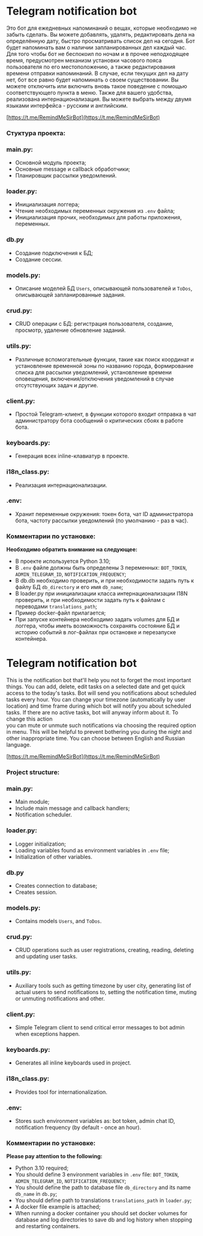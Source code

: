 # Telegram notification bot
Это бот для ежедневных напоминаний о вещах, которые необходимо не забыть сделать. 
Вы можете добавлять, удалять, редактировать дела на определённую дату, быстро просматривать список дел на сегодня. 
Бот будет напоминать вам о наличии запланированных дел каждый час. Для того чтобы бот не беспокоил по ночам и в 
прочее неподходящее время, предусмотрен механизм установки часового пояса пользователя по его местоположению, 
а также редактирования времени отправки напоминаний. 
В случае, если текущих дел на дату нет, бот все равно будет напоминать о своем существовании. 
Вы можете отключить или включить вновь такое поведение с помощью соответствующего пункта в меню. 
Также для вашего удобства, реализована интернационализация. Вы можете выбрать между двумя языками 
интерфейса - русским и английским.

[https://t.me/RemindMeSirBot](https://t.me/RemindMeSirBot)


### Стуктура проекта:
### main.py:
+ Основной модуль проекта;
+ Основные message и callback обработчики;
+ Планировщик рассылки уведомлений.

### loader.py:
+ Инициализация логгера;
+ Чтение необходимых переменных окружения из `.env` файла;
+ Инициализация прочих, необходимых для работы приложения, переменных.

### db.py
+ Создание подключения к БД;
+ Создание сессии.

### models.py:
+ Описание моделей БД `Users`, описывающей пользователей и `ToDos`, описывающей запланированные задания.

### crud.py:
+ CRUD операции с БД: регистрация пользователя, создание, просмотр, удаление обновление заданий.

### utils.py:
+ Различные вспомогательные функции, такие как поиск координат и установление временной зоны по названию города, 
формирование списка для рассылки уведомлений, установление времени оповещения, включения/отключения уведомлений в случае
отсутствующих задач и другие.

### client.py:
+ Простой Telegram-клиент, в функции которого входит отправка в чат администратору бота сообщений о критических сбоях в 
работе бота.

### keyboards.py:
+ Генерация всех inline-клавиатур в проекте.

### i18n_class.py:
+ Реализация интернационализации.

### .env:
+ Хранит переменные окружения: токен бота, чат ID администратора бота, частоту рассылки уведомлений
(по умолчанию - раз в час).


### Комментарии по установке:
**Необходимо обратить внимание на следующее:**
+ В проекте используется Python 3.10;
+ В `.env` файле должны быть определены 3 переменных: `BOT_TOKEN`, `ADMIN_TELEGRAM_ID`, `NOTIFICATION_FREQUENCY`;
+ В db.db необходимо проверить, и при необходимости задать путь к файлу БД `db_directory` и его имя `db_name`;
+ В loader.py при инициализации класса интернационализации I18N проверить, и при необходимости задать путь к 
файлам с переводами `translations_path`;
+ Пример docker-файл прилагается;
+ При запуске контейнера необходимо задать volumes для БД и логгера, чтобы иметь возможность сохранять состояние БД и 
историю событий в лог-файлах при остановке и перезапуске контейнера.




# Telegram notification bot
This is the notification bot that'll help you not to forget the most important things. You can add, delete, edit 
tasks on a selected date and get quick access to the today's tasks. Bot will send you notifications about scheduled 
tasks every hour. You can change your timezone (automatically by user location) and time frame during which bot will 
notify you about scheduled tasks. If there are no active tasks, bot will anyway inform about it. To change this action  
you can mute or unmute such notifications via choosing the required option in menu.
This will be helpful to prevent bothering you during the night and other inappropriate time. 
You can choose between English and Russian language.

[https://t.me/RemindMeSirBot](https://t.me/RemindMeSirBot)


### Project structure:
### main.py:
+ Main module;
+ Include main message and callback handlers;
+ Notification scheduler.

### loader.py:
+ Logger initialization;
+ Loading variables found as environment variables in `.env` file;
+ Initialization of other variables.

### db.py
+ Creates connection to database;
+ Creates session.

### models.py:
+ Contains models `Users`, and `ToDos`.

### crud.py:
+ CRUD operations such as user registrations, creating, reading, deleting and updating user tasks.

### utils.py:
+ Auxiliary tools such as getting timezone by user city, generating list of actual users to send notifications to,
setting the notification time, muting or unmuting notifications and other.

### client.py:
+ Simple Telegram client to send critical error messages to bot admin when exceptions happen.

### keyboards.py:
+ Generates all inline keyboards used in project.

### i18n_class.py:
+ Provides tool for internationalization.

### .env:
+ Stores such environment variables as: bot token, admin chat ID, notification frequency (by default - once an hour).


### Комментарии по установке:
**Please pay attention to the following:**
+ Python 3.10 required;
+ You should define 3 environment variables in `.env` file: `BOT_TOKEN`, `ADMIN_TELEGRAM_ID`, `NOTIFICATION_FREQUENCY`;
+ You should define the path to database file `db_directory` and its name `db_name` in `db.py`;
+ You should define path to translations `translations_path` in `loader.py`;
+ A docker file example is attached;
+ When running a docker container you should set docker volumes for database and log directories to save db and log 
history when stopping and restarting containers.